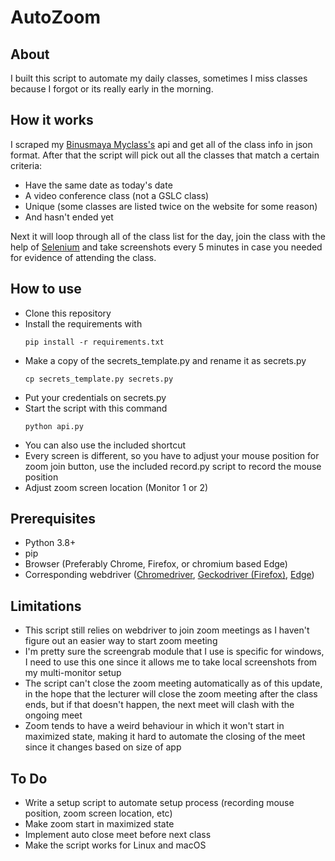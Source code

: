 # AutoZoom

## About
I built this script to automate my daily classes, sometimes I miss classes because I forgot or its really early in the morning.

## How it works
I scraped my [Binusmaya Myclass's](https://myclass.apps.binus.ac.id/) api and get all of the class info in json format.
After that the script will pick out all the classes that match a certain criteria:
- Have the same date as today's date
- A video conference class (not a GSLC class)
- Unique (some classes are listed twice on the website for some reason)
- And hasn't ended yet

Next it will loop through all of the class list for the day, join the class with the help of [Selenium](https://www.selenium.dev/) and take screenshots every 5 minutes in case you needed for evidence of attending the class.

## How to use
- Clone this repository
- Install the requirements with 
    ```
    pip install -r requirements.txt
    ```
- Make a copy of the secrets_template.py and rename it as secrets.py
    ```
    cp secrets_template.py secrets.py
    ```
- Put your credentials on secrets.py
- Start the script with this command
    ```
    python api.py
    ```
- You can also use the included shortcut
- Every screen is different, so you have to adjust your mouse position for zoom join button, use the included record.py script to record the mouse position
- Adjust zoom screen location (Monitor 1 or 2)

## Prerequisites
- Python 3.8+
- pip
- Browser (Preferably Chrome, Firefox, or chromium based Edge)
- Corresponding webdriver ([Chromedriver](https://chromedriver.chromium.org/), [Geckodriver (Firefox)](https://github.com/mozilla/geckodriver/releases), [Edge](https://developer.microsoft.com/en-us/microsoft-edge/tools/webdriver/))

## Limitations
- This script still relies on webdriver to join zoom meetings as I haven't figure out an easier way to start zoom meeting
- I'm pretty sure the screengrab module that I use is specific for windows, I need to use this one since it allows me to take local screenshots from my multi-monitor setup
- The script can't close the zoom meeting automatically as of this update, in the hope that the lecturer will close the zoom meeting after the class ends, but if that doesn't happen, the next meet will clash with the ongoing meet
- Zoom tends to have a weird behaviour in which it won't start in maximized state, making it hard to automate the closing of the meet since it changes based on size of app

## To Do
- Write a setup script to automate setup process (recording mouse position, zoom screen location, etc)
- Make zoom start in maximized state
- Implement auto close meet before next class
- Make the script works for Linux and macOS
